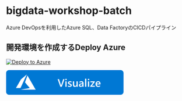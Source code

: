 # bigdata-workshop-batch
Azure DevOpsを利用したAzure SQL、Data FactoryのCICDパイプライン

## 開発環境を作成するDeploy Azure

[![Deploy to Azure](https://aka.ms/deploytoazurebutton)](https://portal.azure.com/#create/Microsoft.Template/uri/https%3A%2F%2Fraw.githubusercontent.com%2Fryoma-nagata%2FADF_SQL_CICD%2Fmain%2F00_Environment%2FazureDeploy.json)



[![Visualize](https://raw.githubusercontent.com/Azure/azure-quickstart-templates/master/1-CONTRIBUTION-GUIDE/images/visualizebutton.svg?sanitize=true)](http://armviz.io/#/?load=https%3A%2F%2Fraw.githubusercontent.com%2Fryoma-nagata%2FADF_SQL_CICD%2Fmain%2F00_Environment%2FazureDeploy.json)